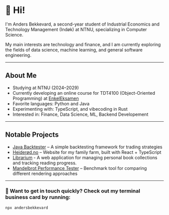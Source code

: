# 👋 Hi!

I'm Anders Bekkevard, a second-year student of Industrial Economics and Technology Management (Indøk) at NTNU, specializing in Computer Science.  

My main interests are technology and finance, and I am currently exploring the fields of data science, machine learning, and general software engineering.

---

##  About Me

- Studying at NTNU (2024–2029)
- Currently developing an online course for TDT4100 (Object-Oriented Programming) at [EnkelEksamen](https://enkeleksamen.no)
- Favorite languages: Python and Java 
- Experimenting with: TypeScript, and vibecoding in Rust
- Interested in: Finance, Data Science, ML, Backend Developement

---

## Notable Projects

- [Java Backtester](https://github.com/andersbekkevard/backtester_java) – A simple backtesting framework for trading strategies  
- [Heiderød.no](https://heiderod.no) – Website for my family farm, built with React + TypeScript
- [Librarium](https://github.com/andersbekkevard/librarium-app) - A web application for managing personal book collections and tracking reading progress.
- [Mandelbrot Performance Tester](https://github.com/andersbekkevard/mandelbrot) – Benchmark tool for comparing different rendering approaches

---

### 🪪 Want to get in touch quickly? Check out my terminal business card by running:

```bash
npx andersbekkevard
```
